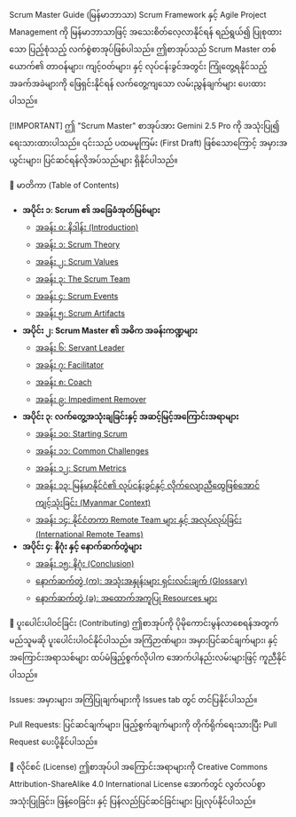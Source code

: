 Scrum Master Guide (မြန်မာဘာသာ)
Scrum Framework နှင့် Agile Project Management ကို မြန်မာဘာသာဖြင့် အသေးစိတ်လေ့လာနိုင်ရန် ရည်ရွယ်၍ ပြုစုထားသော ပြည့်စုံသည့် လက်စွဲစာအုပ်ဖြစ်ပါသည်။ ဤစာအုပ်သည် Scrum Master တစ်ယောက်၏ တာဝန်များ၊ ကျင့်ဝတ်များ၊ နှင့် လုပ်ငန်းခွင်အတွင်း ကြုံတွေ့ရနိုင်သည့် အခက်အခဲများကို ဖြေရှင်းနိုင်ရန် လက်တွေ့ကျသော လမ်းညွှန်ချက်များ ပေးထားပါသည်။

[!IMPORTANT]
ဤ "Scrum Master" စာအုပ်အား Gemini 2.5 Pro ကို အသုံးပြု၍ ရေးသားထားပါသည်။ ၎င်းသည် ပထမမူကြမ်း (First Draft) ဖြစ်သောကြောင့် အမှားအယွင်းများ၊ ပြင်ဆင်ရန်လိုအပ်သည်များ ရှိနိုင်ပါသည်။

📖 မာတိကာ (Table of Contents)
-   **အပိုင်း ၁: Scrum ၏ အခြေခံအုတ်မြစ်များ**
    -   [အခန်း ၀: နိဒါန်း (Introduction)](./00_Introduction.md)
    -   [အခန်း ၁: Scrum Theory](./01_Chapter_1_Scrum_Theory.md)
    -   [အခန်း ၂: Scrum Values](./02_Chapter_2_Scrum_Values.md)
    -   [အခန်း ၃: The Scrum Team](./03_Chapter_3_The_Scrum_Team.md)
    -   [အခန်း ၄: Scrum Events](./04_Chapter_4_Scrum_Events.md)
    -   [အခန်း ၅: Scrum Artifacts](./05_Chapter_5_Scrum_Artifacts.md)
-   **အပိုင်း ၂: Scrum Master ၏ အဓိက အခန်းကဏ္ဍများ**
    -   [အခန်း ၆: Servant Leader](./06_Chapter_6_Servant_Leader.md)
    -   [အခန်း ၇: Facilitator](./07_Chapter_7_Facilitator.md)
    -   [အခန်း ၈: Coach](./08_Chapter_8_Coach.md)
    -   [အခန်း ၉: Impediment Remover](./09_Chapter_9_Impediment_Remover.md)
-   **အပိုင်း ၃: လက်တွေ့အသုံးချခြင်းနှင့် အဆင့်မြင့်အကြောင်းအရာများ**
    -   [အခန်း ၁၀: Starting Scrum](./10_Chapter_10_Starting_Scrum.md)
    -   [အခန်း ၁၁: Common Challenges](./11_Chapter_11_Common_Challenges.md)
    -   [အခန်း ၁၂: Scrum Metrics](./12_Chapter_12_Scrum_Metrics.md)
    -   [အခန်း ၁၃: မြန်မာနိုင်ငံ၏ လုပ်ငန်းခွင်နှင့် လိုက်လျောညီထွေဖြစ်အောင် ကျင့်သုံးခြင်း (Myanmar Context)](./13_Chapter_13_Myanmar_Context.md)
    -   [အခန်း ၁၄: နိုင်ငံတကာ Remote Team များ နှင့် အလုပ်လုပ်ခြင်း (International Remote Teams)](./14_Chapter_14_International_Remote.md)
-   **အပိုင်း ၄: နိဂုံး နှင့် နောက်ဆက်တွဲများ**
    -   [အခန်း ၁၅: နိဂုံး (Conclusion)](./15_Conclusion.md)
    -   [နောက်ဆက်တွဲ (က): အသုံးအနှုန်းများ ရှင်းလင်းချက် (Glossary)](./Appendix_A_Glossary.md)
    -   [နောက်ဆက်တွဲ (ခ): အထောက်အကူပြု Resources များ](./Appendix_B_Resources.md)

🤝 ပူးပေါင်းပါဝင်ခြင်း (Contributing)
ဤစာအုပ်ကို ပိုမိုကောင်းမွန်လာစေရန်အတွက် မည်သူမဆို ပူးပေါင်းပါဝင်နိုင်ပါသည်။ အကြံဉာဏ်များ၊ အမှားပြင်ဆင်ချက်များ၊ နှင့် အကြောင်းအရာသစ်များ ထပ်မံဖြည့်စွက်လိုပါက အောက်ပါနည်းလမ်းများဖြင့် ကူညီနိုင်ပါသည်။

Issues: အမှားများ၊ အကြံပြုချက်များကို Issues tab တွင် တင်ပြနိုင်ပါသည်။

Pull Requests: ပြင်ဆင်ချက်များ၊ ဖြည့်စွက်ချက်များကို တိုက်ရိုက်ရေးသားပြီး Pull Request ပေးပို့နိုင်ပါသည်။

📝 လိုင်စင် (License)
ဤစာအုပ်ပါ အကြောင်းအရာများကို Creative Commons Attribution-ShareAlike 4.0 International License အောက်တွင် လွတ်လပ်စွာ အသုံးပြုခြင်း၊ ဖြန့်ဝေခြင်း၊ နှင့် ပြန်လည်ပြင်ဆင်ခြင်းများ ပြုလုပ်နိုင်ပါသည်။